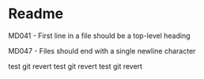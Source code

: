 # Readme

MD041 - First line in a file should be a top-level heading

MD047 - Files should end with a single newline character

test git revert
test git revert
test git revert
